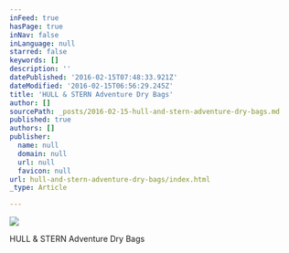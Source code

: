 ```yaml
---
inFeed: true
hasPage: true
inNav: false
inLanguage: null
starred: false
keywords: []
description: ''
datePublished: '2016-02-15T07:48:33.921Z'
dateModified: '2016-02-15T06:56:29.245Z'
title: 'HULL & STERN Adventure Dry Bags'
author: []
sourcePath: _posts/2016-02-15-hull-and-stern-adventure-dry-bags.md
published: true
authors: []
publisher:
  name: null
  domain: null
  url: null
  favicon: null
url: hull-and-stern-adventure-dry-bags/index.html
_type: Article

---
```

![](https://the-grid-user-content.s3-us-west-2.amazonaws.com/8bfee6c0-4040-460d-84c2-5fba46437b73.jpg)

HULL & STERN Adventure Dry Bags